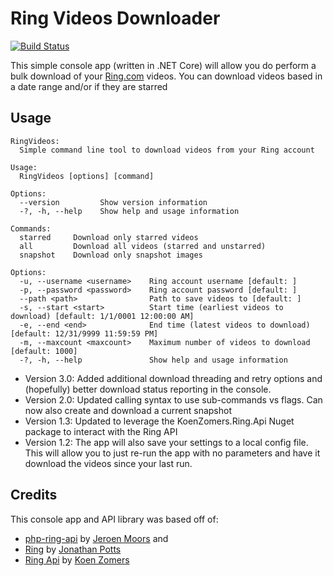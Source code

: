 ﻿# Ring Videos Downloader

[![Build Status](https://github.com/mmckechney/RingVideos/actions/workflows/dotnet.yml/badge.svg)](https://github.com/mmckechney/RingVideos/actions/workflows/dotnet.yml)

This simple console app (written in .NET Core) will allow you do perform a bulk download of your [Ring.com](https://www.ring.com) videos.
You can download videos based in a date range and/or if they are starred
## Usage

```
RingVideos:
  Simple command line tool to download videos from your Ring account

Usage:
  RingVideos [options] [command]

Options:
  --version         Show version information
  -?, -h, --help    Show help and usage information

Commands:
  starred     Download only starred videos
  all         Download all videos (starred and unstarred)
  snapshot    Download only snapshot images

Options:
  -u, --username <username>    Ring account username [default: ]
  -p, --password <password>    Ring account password [default: ]
  --path <path>                Path to save videos to [default: ]
  -s, --start <start>          Start time (earliest videos to download) [default: 1/1/0001 12:00:00 AM]
  -e, --end <end>              End time (latest videos to download) [default: 12/31/9999 11:59:59 PM]
  -m, --maxcount <maxcount>    Maximum number of videos to download [default: 1000]
  -?, -h, --help               Show help and usage information
```

- Version 3.0: Added additional download threading and retry options and (hopefully) better download status reporting in the console.
- Version 2.0: Updated calling syntax to use sub-commands vs flags. Can now also create and download a current snapshot
- Version 1.3: Updated to leverage the KoenZomers.Ring.Api Nuget package to interact with the Ring API
- Version 1.2: The app will also save your settings to a local config file. This will allow you to just re-run the app with no parameters and have it download the videos since your last run.



## Credits
This console app and API library  was based off of:
- [php-ring-api](https://github.com/jeroenmoors/php-ring-api) by [Jeroen Moors](https://github.com/jeroenmoors) and
- [Ring](https://github.com/jonathanpotts/Ring) by [Jonathan Potts](https://github.com/jonathanpotts)
- [Ring Api](https://github.com/KoenZomers/RingApi) by [Koen Zomers](https://github.com/KoenZomers)